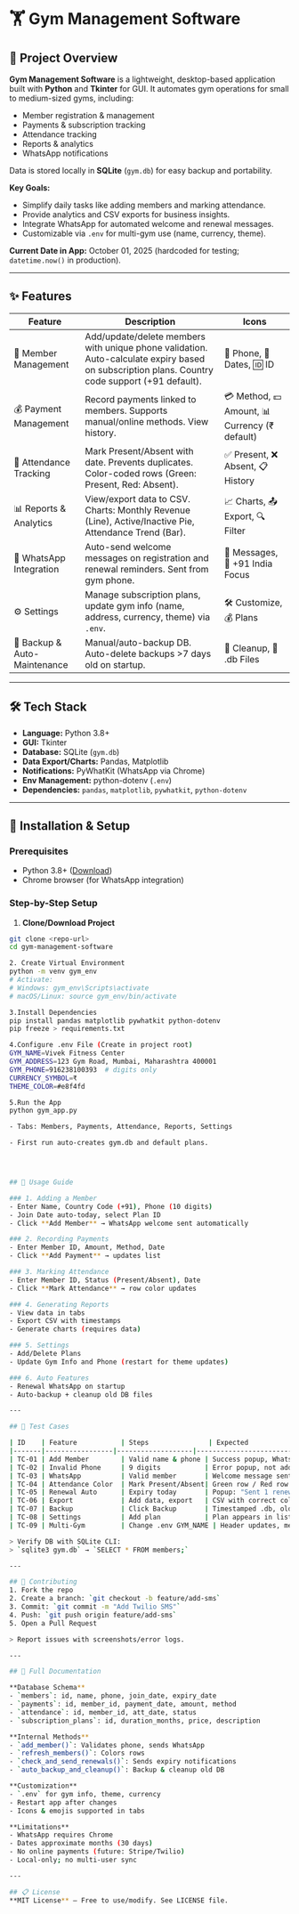 # 🏋️ Gym Management Software

## 📄 Project Overview
**Gym Management Software** is a lightweight, desktop-based application built with **Python** and **Tkinter** for GUI. It automates gym operations for small to medium-sized gyms, including:

- Member registration & management
- Payments & subscription tracking
- Attendance tracking
- Reports & analytics
- WhatsApp notifications

Data is stored locally in **SQLite** (`gym.db`) for easy backup and portability.

**Key Goals:**
- Simplify daily tasks like adding members and marking attendance.
- Provide analytics and CSV exports for business insights.
- Integrate WhatsApp for automated welcome and renewal messages.
- Customizable via `.env` for multi-gym use (name, currency, theme).

**Current Date in App:** October 01, 2025 (hardcoded for testing; `datetime.now()` in production).

---

## ✨ Features

| Feature | Description | Icons |
|---------|------------|-------|
| 👥 Member Management | Add/update/delete members with unique phone validation. Auto-calculate expiry based on subscription plans. Country code support (+91 default). | 📱 Phone, 📅 Dates, 🆔 ID |
| 💰 Payment Management | Record payments linked to members. Supports manual/online methods. View history. | 💳 Method, 💵 Amount, 📊 Currency (₹ default) |
| 📅 Attendance Tracking | Mark Present/Absent with date. Prevents duplicates. Color-coded rows (Green: Present, Red: Absent). | ✅ Present, ❌ Absent, 📋 History |
| 📊 Reports & Analytics | View/export data to CSV. Charts: Monthly Revenue (Line), Active/Inactive Pie, Attendance Trend (Bar). | 📈 Charts, 📤 Export, 🔍 Filter |
| 📱 WhatsApp Integration | Auto-send welcome messages on registration and renewal reminders. Sent from gym phone. | 💬 Messages, 📲 +91 India Focus |
| ⚙️ Settings | Manage subscription plans, update gym info (name, address, currency, theme) via `.env`. | 🛠️ Customize, 💰 Plans |
| 💾 Backup & Auto-Maintenance | Manual/auto-backup DB. Auto-delete backups >7 days old on startup. | 🔄 Cleanup, 📁 .db Files |

---

## 🛠️ Tech Stack

- **Language:** Python 3.8+
- **GUI:** Tkinter
- **Database:** SQLite (`gym.db`)
- **Data Export/Charts:** Pandas, Matplotlib
- **Notifications:** PyWhatKit (WhatsApp via Chrome)
- **Env Management:** python-dotenv (`.env`)
- **Dependencies:** `pandas`, `matplotlib`, `pywhatkit`, `python-dotenv`

---

## 🚀 Installation & Setup

### Prerequisites
- Python 3.8+ ([Download](https://www.python.org/downloads/))
- Chrome browser (for WhatsApp integration)

### Step-by-Step Setup
1. **Clone/Download Project**
```bash
git clone <repo-url>
cd gym-management-software

2. Create Virtual Environment
python -m venv gym_env
# Activate:
# Windows: gym_env\Scripts\activate
# macOS/Linux: source gym_env/bin/activate

3.Install Dependencies
pip install pandas matplotlib pywhatkit python-dotenv
pip freeze > requirements.txt

4.Configure .env File (Create in project root)
GYM_NAME=Vivek Fitness Center
GYM_ADDRESS=123 Gym Road, Mumbai, Maharashtra 400001
GYM_PHONE=916238100393  # digits only
CURRENCY_SYMBOL=₹
THEME_COLOR=#e8f4fd

5.Run the App
python gym_app.py

- Tabs: Members, Payments, Attendance, Reports, Settings

- First run auto-creates gym.db and default plans.




## 📖 Usage Guide

### 1. Adding a Member
- Enter Name, Country Code (+91), Phone (10 digits)
- Join Date auto-today, select Plan ID
- Click **Add Member** → WhatsApp welcome sent automatically

### 2. Recording Payments
- Enter Member ID, Amount, Method, Date
- Click **Add Payment** → updates list

### 3. Marking Attendance
- Enter Member ID, Status (Present/Absent), Date
- Click **Mark Attendance** → row color updates

### 4. Generating Reports
- View data in tabs
- Export CSV with timestamps
- Generate charts (requires data)

### 5. Settings
- Add/Delete Plans
- Update Gym Info and Phone (restart for theme updates)

### 6. Auto Features
- Renewal WhatsApp on startup
- Auto-backup + cleanup old DB files

---

## 🧪 Test Cases

| ID    | Feature           | Steps               | Expected                               |
|-------|-----------------|-------------------|----------------------------------------|
| TC-01 | Add Member        | Valid name & phone | Success popup, WhatsApp sent           |
| TC-02 | Invalid Phone     | 9 digits           | Error popup, not added                 |
| TC-03 | WhatsApp          | Valid member       | Welcome message sent                   |
| TC-04 | Attendance Color  | Mark Present/Absent| Green row / Red row                     |
| TC-05 | Renewal Auto      | Expiry today       | Popup: "Sent 1 renewal"               |
| TC-06 | Export            | Add data, export   | CSV with correct columns               |
| TC-07 | Backup            | Click Backup       | Timestamped .db, old deleted          |
| TC-08 | Settings          | Add plan           | Plan appears in list                   |
| TC-09 | Multi-Gym         | Change .env GYM_NAME | Header updates, messages include new name |

> Verify DB with SQLite CLI:  
> `sqlite3 gym.db` → `SELECT * FROM members;`

---

## 🤝 Contributing
1. Fork the repo  
2. Create a branch: `git checkout -b feature/add-sms`  
3. Commit: `git commit -m "Add Twilio SMS"`  
4. Push: `git push origin feature/add-sms`  
5. Open a Pull Request  

> Report issues with screenshots/error logs.

---

## 📄 Full Documentation

**Database Schema**
- `members`: id, name, phone, join_date, expiry_date  
- `payments`: id, member_id, payment_date, amount, method  
- `attendance`: id, member_id, att_date, status  
- `subscription_plans`: id, duration_months, price, description  

**Internal Methods**
- `add_member()`: Validates phone, sends WhatsApp  
- `refresh_members()`: Colors rows  
- `check_and_send_renewals()`: Sends expiry notifications  
- `auto_backup_and_cleanup()`: Backup & cleanup old DB  

**Customization**
- `.env` for gym info, theme, currency  
- Restart app after changes  
- Icons & emojis supported in tabs  

**Limitations**
- WhatsApp requires Chrome  
- Dates approximate months (30 days)  
- No online payments (future: Stripe/Twilio)  
- Local-only; no multi-user sync  

---

## 📋 License
**MIT License** – Free to use/modify. See LICENSE file.

